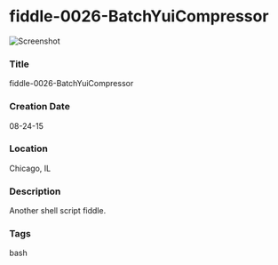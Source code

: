 fiddle-0026-BatchYuiCompressor
======

![Screenshot](screenshot.png)


### Title

fiddle-0026-BatchYuiCompressor


### Creation Date

08-24-15


### Location

Chicago, IL


### Description

Another shell script fiddle.


### Tags

bash
